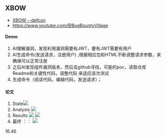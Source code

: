 ## XBOW
- [XBOW --defcon](https://www.youtube.com/watch?v=YDsHI2acEVA)
- https://www.youtube.com/@BugBountyVillage


#### Demo
1. AI理解漏洞，发现利用漏洞需要有JWT，要有JWT需要有用户
2. AI生成命令(发送请求，注册用户) ,根据相应包和HTML不断调整请求参数，来确保可以正常注册
3. 之后AI发现组件漏洞版本，然后去github寻找，可能的poc，读取仓库Readme和关键性代码，调整代码 来适应该次测试
4. 生成命令（阅读代码，编辑代码，发送请求）；

#### 论文


1. State![](AI安全/media/Pasted%20image%2020250705062559.png)  
2. Analysis  ![](AI安全/media/Pasted%20image%2020250705063119.png)
3. Results ![](AI安全/media/Pasted%20image%2020250705063228.png) ![](AI安全/media/Pasted%20image%2020250705063308.png)  
4. 最终 ：： ![](AI安全/media/Pasted%20image%2020250705063529.png)


16.46